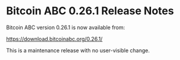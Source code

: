 # Bitcoin ABC 0.26.1 Release Notes

Bitcoin ABC version 0.26.1 is now available from:

  <https://download.bitcoinabc.org/0.26.1/>

This is a maintenance release with no user-visible change.
